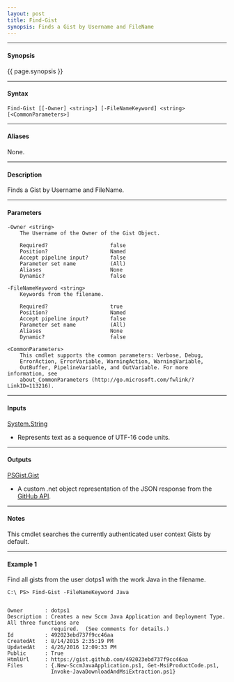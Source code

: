 ```yaml
---
layout: post
title: Find-Gist
synopsis: Finds a Gist by Username and FileName
---
```


---

#### **Synopsis**

{{ page.synopsis }}

---

#### **Syntax**

```
Find-Gist [[-Owner] <string>] [-FileNameKeyword] <string> [<CommonParameters>]
```

---

#### **Aliases**

None.

---

#### **Description**

Finds a Gist by Username and FileName.

---

#### **Parameters**

```
-Owner <string>
    The Username of the Owner of the Gist Object.
    
    Required?                    false
    Position?                    Named
    Accept pipeline input?       false
    Parameter set name           (All)
    Aliases                      None
    Dynamic?                     false

-FileNameKeyword <string>
    Keywords from the filename.
    
    Required?                    true
    Position?                    Named
    Accept pipeline input?       false
    Parameter set name           (All)
    Aliases                      None
    Dynamic?                     false

<CommonParameters>
    This cmdlet supports the common parameters: Verbose, Debug,
    ErrorAction, ErrorVariable, WarningAction, WarningVariable,
    OutBuffer, PipelineVariable, and OutVariable. For more information, see 
    about_CommonParameters (http://go.microsoft.com/fwlink/?LinkID=113216).
```

---

#### **Inputs**

[System.String](https://msdn.microsoft.com/en-us/library/system.string%28v=vs.110%29.aspx)

* Represents text as a sequence of UTF-16 code units.

---

#### **Outputs**

[PSGist.Gist](https://developer.github.com/v3/gists/)

* A custom .net object representation of the JSON response from the [GitHub API](https://developer.github.com).

---

#### **Notes**

This cmdlet searches the currently authenticated user context Gists by default.

---

#### **Example 1**

Find all gists from the user dotps1 with the work Java in the filename.

```
C:\ PS> Find-Gist -FileNameKeyword Java


Owner       : dotps1
Description : Creates a new Sccm Java Application and Deployment Type.  All three functions are
              required.  (See comments for details.)
Id          : 492023ebd737f9cc46aa
CreatedAt   : 8/14/2015 2:35:19 PM
UpdatedAt   : 4/26/2016 12:09:33 PM
Public      : True
HtmlUrl     : https://gist.github.com/492023ebd737f9cc46aa
Files       : {.New-SccmJavaApplication.ps1, Get-MsiProductCode.ps1,
              Invoke-JavaDownloadAndMsiExtraction.ps1}
```
